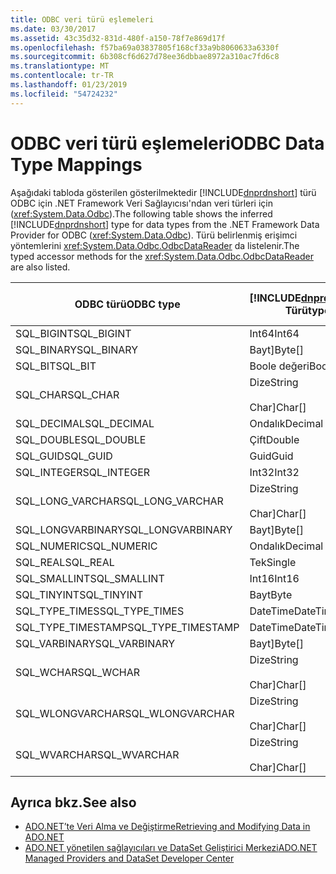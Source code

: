 ```yaml
---
title: ODBC veri türü eşlemeleri
ms.date: 03/30/2017
ms.assetid: 43c35d32-831d-480f-a150-78f7e869d17f
ms.openlocfilehash: f57ba69a03837805f168cf33a9b8060633a6330f
ms.sourcegitcommit: 6b308cf6d627d78ee36dbbae8972a310ac7fd6c8
ms.translationtype: MT
ms.contentlocale: tr-TR
ms.lasthandoff: 01/23/2019
ms.locfileid: "54724232"
---
```

# <a name="odbc-data-type-mappings"></a><span data-ttu-id="c740b-102">ODBC veri türü eşlemeleri</span><span class="sxs-lookup"><span data-stu-id="c740b-102">ODBC Data Type Mappings</span></span>
<span data-ttu-id="c740b-103">Aşağıdaki tabloda gösterilen gösterilmektedir [!INCLUDE[dnprdnshort](../../../../includes/dnprdnshort-md.md)] türü ODBC için .NET Framework Veri Sağlayıcısı'ndan veri türleri için (<xref:System.Data.Odbc>).</span><span class="sxs-lookup"><span data-stu-id="c740b-103">The following table shows the inferred [!INCLUDE[dnprdnshort](../../../../includes/dnprdnshort-md.md)] type for data types from the .NET Framework Data Provider for ODBC (<xref:System.Data.Odbc>).</span></span> <span data-ttu-id="c740b-104">Türü belirlenmiş erişimci yöntemlerini <xref:System.Data.Odbc.OdbcDataReader> da listelenir.</span><span class="sxs-lookup"><span data-stu-id="c740b-104">The typed accessor methods for the <xref:System.Data.Odbc.OdbcDataReader> are also listed.</span></span>  
  
|<span data-ttu-id="c740b-105">ODBC türü</span><span class="sxs-lookup"><span data-stu-id="c740b-105">ODBC type</span></span>|[!INCLUDE[dnprdnshort](../../../../includes/dnprdnshort-md.md)] <span data-ttu-id="c740b-106">Türü</span><span class="sxs-lookup"><span data-stu-id="c740b-106">type</span></span>|[!INCLUDE[dnprdnshort](../../../../includes/dnprdnshort-md.md)] <span data-ttu-id="c740b-107">türü belirlenmiş erişimcisi</span><span class="sxs-lookup"><span data-stu-id="c740b-107">typed accessor</span></span>|  
|---------------|----------------------------------------------------------------------|--------------------------------------------------------------------------------|  
|<span data-ttu-id="c740b-108">SQL_BIGINT</span><span class="sxs-lookup"><span data-stu-id="c740b-108">SQL_BIGINT</span></span>|<span data-ttu-id="c740b-109">Int64</span><span class="sxs-lookup"><span data-stu-id="c740b-109">Int64</span></span>|<span data-ttu-id="c740b-110">GetInt64()</span><span class="sxs-lookup"><span data-stu-id="c740b-110">GetInt64()</span></span>|  
|<span data-ttu-id="c740b-111">SQL_BINARY</span><span class="sxs-lookup"><span data-stu-id="c740b-111">SQL_BINARY</span></span>|<span data-ttu-id="c740b-112">Bayt]</span><span class="sxs-lookup"><span data-stu-id="c740b-112">Byte[]</span></span>|<span data-ttu-id="c740b-113">GetBytes()</span><span class="sxs-lookup"><span data-stu-id="c740b-113">GetBytes()</span></span>|  
|<span data-ttu-id="c740b-114">SQL_BIT</span><span class="sxs-lookup"><span data-stu-id="c740b-114">SQL_BIT</span></span>|<span data-ttu-id="c740b-115">Boole değeri</span><span class="sxs-lookup"><span data-stu-id="c740b-115">Boolean</span></span>|<span data-ttu-id="c740b-116">GetBoolean()</span><span class="sxs-lookup"><span data-stu-id="c740b-116">GetBoolean()</span></span>|  
|<span data-ttu-id="c740b-117">SQL_CHAR</span><span class="sxs-lookup"><span data-stu-id="c740b-117">SQL_CHAR</span></span>|<span data-ttu-id="c740b-118">Dize</span><span class="sxs-lookup"><span data-stu-id="c740b-118">String</span></span><br /><br /> <span data-ttu-id="c740b-119">Char]</span><span class="sxs-lookup"><span data-stu-id="c740b-119">Char[]</span></span>|<span data-ttu-id="c740b-120">GetString()</span><span class="sxs-lookup"><span data-stu-id="c740b-120">GetString()</span></span><br /><br /> <span data-ttu-id="c740b-121">GetChars()</span><span class="sxs-lookup"><span data-stu-id="c740b-121">GetChars()</span></span>|  
|<span data-ttu-id="c740b-122">SQL_DECIMAL</span><span class="sxs-lookup"><span data-stu-id="c740b-122">SQL_DECIMAL</span></span>|<span data-ttu-id="c740b-123">Ondalık</span><span class="sxs-lookup"><span data-stu-id="c740b-123">Decimal</span></span>|<span data-ttu-id="c740b-124">GetDecimal()</span><span class="sxs-lookup"><span data-stu-id="c740b-124">GetDecimal()</span></span>|  
|<span data-ttu-id="c740b-125">SQL_DOUBLE</span><span class="sxs-lookup"><span data-stu-id="c740b-125">SQL_DOUBLE</span></span>|<span data-ttu-id="c740b-126">Çift</span><span class="sxs-lookup"><span data-stu-id="c740b-126">Double</span></span>|<span data-ttu-id="c740b-127">GetDouble()</span><span class="sxs-lookup"><span data-stu-id="c740b-127">GetDouble()</span></span>|  
|<span data-ttu-id="c740b-128">SQL_GUID</span><span class="sxs-lookup"><span data-stu-id="c740b-128">SQL_GUID</span></span>|<span data-ttu-id="c740b-129">Guid</span><span class="sxs-lookup"><span data-stu-id="c740b-129">Guid</span></span>|<span data-ttu-id="c740b-130">GetGuid()</span><span class="sxs-lookup"><span data-stu-id="c740b-130">GetGuid()</span></span>|  
|<span data-ttu-id="c740b-131">SQL_INTEGER</span><span class="sxs-lookup"><span data-stu-id="c740b-131">SQL_INTEGER</span></span>|<span data-ttu-id="c740b-132">Int32</span><span class="sxs-lookup"><span data-stu-id="c740b-132">Int32</span></span>|<span data-ttu-id="c740b-133">GetInt32()</span><span class="sxs-lookup"><span data-stu-id="c740b-133">GetInt32()</span></span>|  
|<span data-ttu-id="c740b-134">SQL_LONG_VARCHAR</span><span class="sxs-lookup"><span data-stu-id="c740b-134">SQL_LONG_VARCHAR</span></span>|<span data-ttu-id="c740b-135">Dize</span><span class="sxs-lookup"><span data-stu-id="c740b-135">String</span></span><br /><br /> <span data-ttu-id="c740b-136">Char]</span><span class="sxs-lookup"><span data-stu-id="c740b-136">Char[]</span></span>|<span data-ttu-id="c740b-137">GetString()</span><span class="sxs-lookup"><span data-stu-id="c740b-137">GetString()</span></span><br /><br /> <span data-ttu-id="c740b-138">GetChars()</span><span class="sxs-lookup"><span data-stu-id="c740b-138">GetChars()</span></span>|  
|<span data-ttu-id="c740b-139">SQL_LONGVARBINARY</span><span class="sxs-lookup"><span data-stu-id="c740b-139">SQL_LONGVARBINARY</span></span>|<span data-ttu-id="c740b-140">Bayt]</span><span class="sxs-lookup"><span data-stu-id="c740b-140">Byte[]</span></span>|<span data-ttu-id="c740b-141">GetBytes()</span><span class="sxs-lookup"><span data-stu-id="c740b-141">GetBytes()</span></span>|  
|<span data-ttu-id="c740b-142">SQL_NUMERIC</span><span class="sxs-lookup"><span data-stu-id="c740b-142">SQL_NUMERIC</span></span>|<span data-ttu-id="c740b-143">Ondalık</span><span class="sxs-lookup"><span data-stu-id="c740b-143">Decimal</span></span>|<span data-ttu-id="c740b-144">GetDecimal()</span><span class="sxs-lookup"><span data-stu-id="c740b-144">GetDecimal()</span></span>|  
|<span data-ttu-id="c740b-145">SQL_REAL</span><span class="sxs-lookup"><span data-stu-id="c740b-145">SQL_REAL</span></span>|<span data-ttu-id="c740b-146">Tek</span><span class="sxs-lookup"><span data-stu-id="c740b-146">Single</span></span>|<span data-ttu-id="c740b-147">GetFloat()</span><span class="sxs-lookup"><span data-stu-id="c740b-147">GetFloat()</span></span>|  
|<span data-ttu-id="c740b-148">SQL_SMALLINT</span><span class="sxs-lookup"><span data-stu-id="c740b-148">SQL_SMALLINT</span></span>|<span data-ttu-id="c740b-149">Int16</span><span class="sxs-lookup"><span data-stu-id="c740b-149">Int16</span></span>|<span data-ttu-id="c740b-150">GetInt16()</span><span class="sxs-lookup"><span data-stu-id="c740b-150">GetInt16()</span></span>|  
|<span data-ttu-id="c740b-151">SQL_TINYINT</span><span class="sxs-lookup"><span data-stu-id="c740b-151">SQL_TINYINT</span></span>|<span data-ttu-id="c740b-152">Bayt</span><span class="sxs-lookup"><span data-stu-id="c740b-152">Byte</span></span>|<span data-ttu-id="c740b-153">GetByte()</span><span class="sxs-lookup"><span data-stu-id="c740b-153">GetByte()</span></span>|  
|<span data-ttu-id="c740b-154">SQL_TYPE_TIMES</span><span class="sxs-lookup"><span data-stu-id="c740b-154">SQL_TYPE_TIMES</span></span>|<span data-ttu-id="c740b-155">DateTime</span><span class="sxs-lookup"><span data-stu-id="c740b-155">DateTime</span></span>|<span data-ttu-id="c740b-156">GetDateTime()</span><span class="sxs-lookup"><span data-stu-id="c740b-156">GetDateTime()</span></span>|  
|<span data-ttu-id="c740b-157">SQL_TYPE_TIMESTAMP</span><span class="sxs-lookup"><span data-stu-id="c740b-157">SQL_TYPE_TIMESTAMP</span></span>|<span data-ttu-id="c740b-158">DateTime</span><span class="sxs-lookup"><span data-stu-id="c740b-158">DateTime</span></span>|<span data-ttu-id="c740b-159">GetDateTime()</span><span class="sxs-lookup"><span data-stu-id="c740b-159">GetDateTime()</span></span>|  
|<span data-ttu-id="c740b-160">SQL_VARBINARY</span><span class="sxs-lookup"><span data-stu-id="c740b-160">SQL_VARBINARY</span></span>|<span data-ttu-id="c740b-161">Bayt]</span><span class="sxs-lookup"><span data-stu-id="c740b-161">Byte[]</span></span>|<span data-ttu-id="c740b-162">GetBytes()</span><span class="sxs-lookup"><span data-stu-id="c740b-162">GetBytes()</span></span>|  
|<span data-ttu-id="c740b-163">SQL_WCHAR</span><span class="sxs-lookup"><span data-stu-id="c740b-163">SQL_WCHAR</span></span>|<span data-ttu-id="c740b-164">Dize</span><span class="sxs-lookup"><span data-stu-id="c740b-164">String</span></span><br /><br /> <span data-ttu-id="c740b-165">Char]</span><span class="sxs-lookup"><span data-stu-id="c740b-165">Char[]</span></span>|<span data-ttu-id="c740b-166">GetString()</span><span class="sxs-lookup"><span data-stu-id="c740b-166">GetString()</span></span><br /><br /> <span data-ttu-id="c740b-167">GetChars()</span><span class="sxs-lookup"><span data-stu-id="c740b-167">GetChars()</span></span>|  
|<span data-ttu-id="c740b-168">SQL_WLONGVARCHAR</span><span class="sxs-lookup"><span data-stu-id="c740b-168">SQL_WLONGVARCHAR</span></span>|<span data-ttu-id="c740b-169">Dize</span><span class="sxs-lookup"><span data-stu-id="c740b-169">String</span></span><br /><br /> <span data-ttu-id="c740b-170">Char]</span><span class="sxs-lookup"><span data-stu-id="c740b-170">Char[]</span></span>|<span data-ttu-id="c740b-171">GetString()</span><span class="sxs-lookup"><span data-stu-id="c740b-171">GetString()</span></span><br /><br /> <span data-ttu-id="c740b-172">GetChars()</span><span class="sxs-lookup"><span data-stu-id="c740b-172">GetChars()</span></span>|  
|<span data-ttu-id="c740b-173">SQL_WVARCHAR</span><span class="sxs-lookup"><span data-stu-id="c740b-173">SQL_WVARCHAR</span></span>|<span data-ttu-id="c740b-174">Dize</span><span class="sxs-lookup"><span data-stu-id="c740b-174">String</span></span><br /><br /> <span data-ttu-id="c740b-175">Char]</span><span class="sxs-lookup"><span data-stu-id="c740b-175">Char[]</span></span>|<span data-ttu-id="c740b-176">GetString()</span><span class="sxs-lookup"><span data-stu-id="c740b-176">GetString()</span></span><br /><br /> <span data-ttu-id="c740b-177">GetChars()</span><span class="sxs-lookup"><span data-stu-id="c740b-177">GetChars()</span></span>|  
  
## <a name="see-also"></a><span data-ttu-id="c740b-178">Ayrıca bkz.</span><span class="sxs-lookup"><span data-stu-id="c740b-178">See also</span></span>
- [<span data-ttu-id="c740b-179">ADO.NET’te Veri Alma ve Değiştirme</span><span class="sxs-lookup"><span data-stu-id="c740b-179">Retrieving and Modifying Data in ADO.NET</span></span>](../../../../docs/framework/data/adonet/retrieving-and-modifying-data.md)
- [<span data-ttu-id="c740b-180">ADO.NET yönetilen sağlayıcıları ve DataSet Geliştirici Merkezi</span><span class="sxs-lookup"><span data-stu-id="c740b-180">ADO.NET Managed Providers and DataSet Developer Center</span></span>](https://go.microsoft.com/fwlink/?LinkId=217917)
